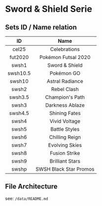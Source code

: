 # Sword & Shield Serie

## Sets ID / Name relation

| ID            | Name                   |
| :-----------: | :--------------------: |
| cel25         | Celebrations           |
| fut2020       | Pokémon Futsal 2020    |
| swsh1         | Sword & Shield         |
| swsh10.5      | Pokémon GO             |
| swsh10        | Astral Radiance        |
| swsh2         | Rebel Clash            |
| swsh3.5       | Champion's Path        |
| swsh3         | Darkness Ablaze        |
| swsh4.5       | Shining Fates          |
| swsh4         | Vivid Voltage          |
| swsh5         | Battle Styles          |
| swsh6         | Chilling Reign         |
| swsh7         | Evolving Skies         |
| swsh8         | Fusion Strike          |
| swsh9         | Brilliant Stars        |
| swshp         | SWSH Black Star Promos |

## File Architecture

see: `/data/README.md`
